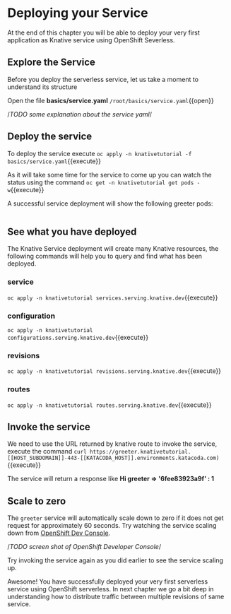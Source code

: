 # Deploying your Service

At the end of this chapter you will be able to  deploy your very first application as Knative service using OpenShift Severless.

## Explore the Service

Before you deploy the serverless service, let us take a moment to  understand its structure

Open the file **basics/service.yaml** `/root/basics/service.yaml`{{open}}

/*TODO some explanation about the service yaml*/

## Deploy the service

To deploy the service execute `oc apply -n knativetutorial -f basics/service.yaml`{{execute}}

As it will take some time for the service to come up you can watch the status using the command `oc get -n knativetutorial get pods -w`{{execute}}

A successful service deployment will show the following greeter pods:

```shell

```

## See what you have deployed

The Knative Service deployment will create many Knative resources, the following commands will help you to query and find what has been deployed.

### service

`oc apply -n knativetutorial services.serving.knative.dev`{{execute}}

### configuration

`oc apply -n knativetutorial configurations.serving.knative.dev`{{execute}}

### revisions

`oc apply -n knativetutorial revisions.serving.knative.dev`{{execute}}

### routes

`oc apply -n knativetutorial routes.serving.knative.dev`{{execute}}

## Invoke the service

We need to use the URL returned by knative route to invoke the service, execute the command `curl https://greeter.knativetutorial.[[HOST_SUBDOMAIN]]-443-[[KATACODA_HOST]].environments.katacoda.com)`{{execute}}

The service will return a response like **Hi  greeter => '6fee83923a9f' : 1**

## Scale to zero

The `greeter` service will automatically scale down to zero if it does not get request for approximately 60 seconds. Try watching the service scaling down from [OpenShift Dev Console](https://console-openshift-console-[[HOST_SUBDOMAIN]]-443-[[KATACODA_HOST]].environments.katacoda.com).

/*TODO screen shot of OpenShift Developer Console*/

Try invoking the service again as you did earlier to see the service scaling up.

Awesome! You have successfully deployed your very first serverless service using OpenShift serverless. In next chapter we go a bit deep in understanding how to distribute traffic between multiple revisions of same service.

